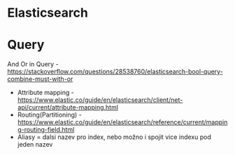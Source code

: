 # Elasticsearch

# Query
And Or in Query - https://stackoverflow.com/questions/28538760/elasticsearch-bool-query-combine-must-with-or

- Attribute mapping - https://www.elastic.co/guide/en/elasticsearch/client/net-api/current/attribute-mapping.html
- Routing(Partitioning) - https://www.elastic.co/guide/en/elasticsearch/reference/current/mapping-routing-field.html
- Aliasy = dalsi nazev pro index, nebo možno i spojit vice indexu pod jeden nazev
